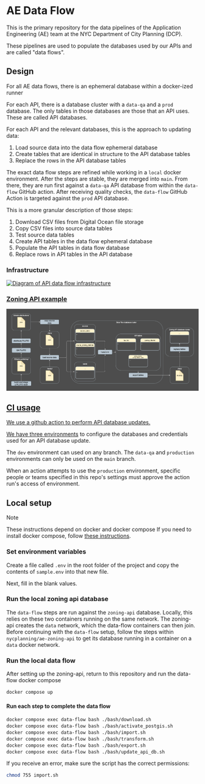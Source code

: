 # AE Data Flow

This is the primary repository for the data pipelines of the Application Engineering (AE) team at the NYC Department of City Planning (DCP).

These pipelines are used to populate the databases used by our APIs and are called "data flows".

## Design
For all AE data flows, there is an ephemeral database within a docker-ized runner

For each API, there is a database cluster with a `data-qa` and a `prod` database. The only tables in those databases are those that an API uses. These are called API databases.

For each API and the relevant databases, this is the approach to updating data:

1. Load source data into the data flow ephemeral database
2. Create tables that are identical in structure to the API database tables
3. Replace the rows in the API database tables

The exact data flow steps are refined while working in a `local` docker environment. After the steps are stable, they are merged into `main`. From there, they are run first against a `data-qa` API database from within the `data-flow` GitHub action. After receiving quality checks, the `data-flow` GitHub Action is targeted against the `prod` API database.

This is a more granular description of those steps:
1. Download CSV files from Digital Ocean file storage
2. Copy CSV files into source data tables
3. Test source data tables
4. Create API tables in the data flow ephemeral database
5. Populate the API tables in data flow database
6. Replace rows in API tables in the API database

### Infrastructure

<a href=https://github.com/NYCPlanning/ae-data-flow/blob/main/diagrams/infrastructure_api_data_flow.drawio.drawio.png><img src="https://github.com/NYCPlanning/ae-data-flow/blob/main/diagrams/infrastructure_api_data_flow.drawio.drawio.png" width='1000' alt="Diagram of API data flow infrastructure">

### Zoning API example

<a href=https://github.com/NYCPlanning/ae-data-flow/blob/main/diagrams/workflow_zoning_api_update.drawio.png><img src="https://github.com/NYCPlanning/ae-data-flow/blob/main/diagrams/workflow_zoning_api_update.drawio.png" width='1000' alt="Diagram of Zoning API data flow">

## CI usage

We use a github action to perform API database updates.

We have three [environments](https://docs.github.com/en/actions/deployment/targeting-different-environments/using-environments-for-deployment) to configure the databases and credentials used for an API database update.

The `dev` environment can used on any branch. The `data-qa` and `production` environments can only be used on the `main` branch.

When an action attempts to use the `production` environment, specific people or teams specified in this repo's settings must approve the action run's access of environment.

## Local setup

> [!NOTE]
> These instructions depend on docker and docker compose 
> If you need to install docker compose, follow [these instructions](https://docs.docker.com/compose/install/).

### Set environment variables

Create a file called `.env` in the root folder of the project and copy the contents of `sample.env` into that new file.

Next, fill in the blank values.

### Run the local zoning api database
The `data-flow` steps are run against the `zoning-api` database. Locally, this relies on these two containers running on the same network. The zoning-api creates the `data` network, which the data-flow containers can then join.
Before continuing with the `data-flow` setup, follow the steps within `nycplanning/ae-zoning-api` to get its database running in a container on a `data` docker network.

### Run the local data flow
After setting up the zoning-api, return to this repository and run the data-flow docker compose

```bash
docker compose up
```

#### Run each step to complete the data flow

```bash
docker compose exec data-flow bash ./bash/download.sh
docker compose exec data-flow bash ./bash/activate_postgis.sh
docker compose exec data-flow bash ./bash/import.sh
docker compose exec data-flow bash ./bash/transform.sh
docker compose exec data-flow bash ./bash/export.sh
docker compose exec data-flow bash ./bash/update_api_db.sh
```

If you receive an error, make sure the script has the correct permissions:

```bash
chmod 755 import.sh
```

